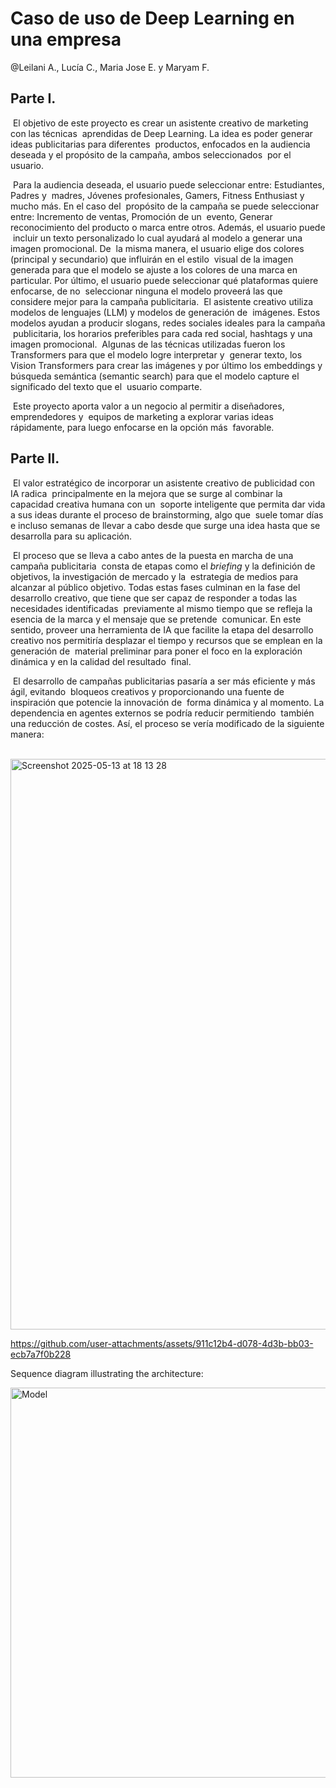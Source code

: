 # Caso de uso de Deep Learning en una‬ empresa‬

@Leilani A., Lucía C., Maria Jose E. y Maryam‬‭ F.
‭
## Parte I‬. 
‭ El‬‭ objetivo‬‭ de‬‭ este‬‭ proyecto‬‭ es‬‭ crear‬‭ un‬‭ asistente‬‭ creativo‬‭ de‬‭ marketing‬‭ con‬‭ las‬‭ técnicas‬
‭ aprendidas‬‭ de‬‭ Deep‬‭ Learning.‬‭ La‬‭ idea‬‭ es‬‭ poder‬‭ generar‬‭ ideas‬‭ publicitarias‬‭ para‬‭ diferentes‬
‭ productos,‬‭ enfocados‬‭ en‬‭ la‬‭ audiencia‬‭ deseada‬‭ y‬‭ el‬‭ propósito‬‭ de‬‭ la‬‭ campaña,‬‭ ambos‬‭ seleccionados‬
‭ por el usuario.‬

‭ Para‬‭ la‬‭ audiencia‬‭ deseada,‬‭ el‬‭ usuario‬‭ puede‬‭ seleccionar‬‭ entre:‬‭ Estudiantes,‬‭ Padres‬‭ y‬
‭ madres,‬‭ Jóvenes‬‭ profesionales,‬‭ Gamers,‬‭ Fitness‬‭ Enthusiast‬‭ y‬‭ mucho‬‭ más.‬‭ En‬‭ el‬‭ caso‬‭ del‬
‭ propósito‬‭ de‬‭ la‬‭ campaña‬‭ se‬‭ puede‬‭ seleccionar‬‭ entre:‬‭ Incremento‬‭ de‬‭ ventas,‬‭ Promoción‬‭ de‬‭ un‬
‭ evento,‬‭ Generar‬‭ reconocimiento‬‭ del‬‭ producto‬‭ o‬‭ marca‬‭ entre‬‭ otros.‬‭ Además,‬‭ el‬‭ usuario‬‭ puede‬
‭ incluir‬‭ un‬‭ texto‬‭ personalizado‬‭ lo‬‭ cual‬‭ ayudará‬‭ al‬‭ modelo‬‭ a‬‭ generar‬‭ una‬‭ imagen‬‭ promocional.‬‭ De‬
‭ la‬‭ misma‬‭ manera,‬‭ el‬‭ usuario‬‭ elige‬‭ dos‬‭ colores‬‭ (principal‬‭ y‬‭ secundario)‬‭ que‬‭ influirán‬‭ en‬‭ el‬‭ estilo‬
‭ visual‬‭ de‬‭ la‬‭ imagen‬‭ generada‬‭ para‬‭ que‬‭ el‬‭ modelo‬‭ se‬‭ ajuste‬‭ a‬‭ los‬‭ colores‬‭ de‬‭ una‬‭ marca‬‭ en‬
‭ particular.‬‭ Por‬‭ último,‬‭ el‬‭ usuario‬‭ puede‬‭ seleccionar‬‭ qué‬‭ plataformas‬‭ quiere‬‭ enfocarse,‬‭ de‬‭ no‬
‭ seleccionar ninguna el modelo proveerá las que considere mejor para la campaña publicitaria.‬
‭ El‬‭ asistente‬‭ creativo‬‭ utiliza‬‭ modelos‬‭ de‬‭ lenguajes‬‭ (LLM)‬‭ y‬‭ modelos‬‭ de‬‭ generación‬‭ de‬
‭ imágenes.‬‭ Estos‬‭ modelos‬‭ ayudan‬‭ a‬‭ producir‬‭ slogans,‬‭ redes‬‭ sociales‬‭ ideales‬‭ para‬‭ la‬‭ campaña‬
‭ publicitaria,‬‭ los‬‭ horarios‬‭ preferibles‬‭ para‬‭ cada‬‭ red‬‭ social,‬‭ hashtags‬‭ y‬‭ una‬‭ imagen‬‭ promocional.‬
‭ Algunas‬‭ de‬‭ las‬‭ técnicas‬‭ utilizadas‬‭ fueron‬‭ los‬‭ Transformers‬‭ para‬‭ que‬‭ el‬‭ modelo‬‭ logre‬‭ interpretar‬‭ y‬
‭ generar‬‭ texto,‬‭ los‬‭ Vision‬‭ Transformers‬‭ para‬‭ crear‬‭ las‬‭ imágenes‬‭ y‬‭ por‬‭ último‬‭ los‬‭ embeddings‬‭ y‬
‭ búsqueda‬‭ semántica‬‭ (semantic‬‭ search)‬‭ para‬‭ que‬‭ el‬‭ modelo‬‭ capture‬‭ el‬‭ significado‬‭ del‬‭ texto‬‭ que‬‭ el‬
‭ usuario comparte.‬

‭ Este‬‭ proyecto‬‭ aporta‬‭ valor‬‭ a‬‭ un‬‭ negocio‬‭ al‬‭ permitir‬‭ a‬‭ diseñadores,‬‭ emprendedores‬‭ y‬
‭ equipos‬‭ de‬‭ marketing‬‭ a‬‭ explorar‬‭ varias‬‭ ideas‬‭ rápidamente,‬‭ para‬‭ luego‬‭ enfocarse‬‭ en‬‭ la‬‭ opción‬‭ más‬
‭ favorable.‬

## Parte II.‬
‭ El‬‭ valor‬‭ estratégico‬‭ de‬‭ incorporar‬‭ un‬‭ asistente‬‭ creativo‬‭ de‬‭ publicidad‬‭ con‬‭ IA‬‭ radica‬
‭ principalmente‬‭ en‬‭ la‬‭ mejora‬‭ que‬‭ se‬‭ surge‬‭ al‬‭ combinar‬‭ la‬‭ capacidad‬‭ creativa‬‭ humana‬‭ con‬‭ un‬
‭ soporte‬‭ inteligente‬‭ que‬‭ permita‬‭ dar‬‭ vida‬‭ a‬‭ sus‬‭ ideas‬‭ durante‬‭ el‬‭ proceso‬‭ de‬‭ brainstorming,‬‭ algo‬‭ que‬
‭ suele‬‭ tomar‬‭ días‬‭ e‬‭ incluso‬‭ semanas‬‭ de‬‭ llevar‬‭ a‬‭ cabo‬‭ desde‬‭ que‬‭ surge‬‭ una‬‭ idea‬‭ hasta‬‭ que‬‭ se‬
‭ desarrolla para su aplicación.‬

‭ El‬‭ proceso‬‭ que‬‭ se‬‭ lleva‬‭ a‬‭ cabo‬‭ antes‬‭ de‬‭ la‬‭ puesta‬‭ en‬‭ marcha‬‭ de‬‭ una‬‭ campaña‬‭ publicitaria‬
‭ consta‬‭ de‬‭ etapas‬‭ como‬‭ el‬‭ _briefing‬‭_ y‬‭ la‬‭ definición‬‭ de‬‭ objetivos,‬‭ la‬‭ investigación‬‭ de‬‭ mercado‬‭ y‬‭ la‬
‭ estrategia‬‭ de‬‭ medios‬‭ para‬‭ alcanzar‬‭ al‬‭ público‬‭ objetivo.‬‭ Todas‬‭ estas‬‭ fases‬‭ culminan‬‭ en‬‭ la‬‭ fase‬‭ del‬
‭ desarrollo‬‭ creativo,‬‭ que‬‭ tiene‬‭ que‬‭ ser‬‭ capaz‬‭ de‬‭ responder‬‭ a‬‭ todas‬‭ las‬‭ necesidades‬‭ identificadas‬
‭ previamente‬‭ al‬‭ mismo‬‭ tiempo‬‭ que‬‭ se‬‭ refleja‬‭ la‬‭ esencia‬‭ de‬‭ la‬‭ marca‬‭ y‬‭ el‬‭ mensaje‬‭ que‬‭ se‬‭ pretende‬
‭ comunicar.‬‭ En‬‭ este‬‭ sentido,‬‭ proveer‬‭ una‬‭ herramienta‬‭ de‬‭ IA‬‭ que‬‭ facilite‬‭ la‬‭ etapa‬‭ del‬‭ desarrollo‬
‭ creativo‬‭ nos‬‭ permitiría‬‭ desplazar‬‭ el‬‭ tiempo‬‭ y‬‭ recursos‬‭ que‬‭ se‬‭ emplean‬‭ en‬‭ la‬‭ generación‬‭ de‬
‭ material‬‭ preliminar‬‭ para‬‭ poner‬‭ el‬‭ foco‬‭ en‬‭ la‬‭ exploración‬‭ dinámica‬‭ y‬‭ en‬‭ la‬‭ calidad‬‭ del‬‭ resultado‬
‭ final.‬

‭ El‬‭ desarrollo‬‭ de‬‭ campañas‬‭ publicitarias‬‭ pasaría‬‭ a‬‭ ser‬‭ más‬‭ eficiente‬‭ y‬‭ más‬‭ ágil,‬‭ evitando‬
‭ bloqueos‬‭ creativos‬‭ y‬‭ proporcionando‬‭ una‬‭ fuente‬‭ de‬‭ inspiración‬‭ que‬‭ potencie‬‭ la‬‭ innovación‬‭ de‬
‭ forma‬‭ dinámica‬‭ y‬‭ al‬‭ momento.‬‭ La‬‭ dependencia‬‭ en‬‭ agentes‬‭ externos‬‭ se‬‭ podría‬‭ reducir‬‭ permitiendo‬
‭ también una reducción de costes. Así, el proceso se vería modificado de la siguiente manera:‬

‭
‭<img width="913" alt="Screenshot 2025-05-13 at 18 13 28" src="https://github.com/user-attachments/assets/9a4b7021-9a8f-4fdd-87b7-d7f8b52d152e" />



https://github.com/user-attachments/assets/911c12b4-d078-4d3b-bb03-ecb7a7f0b228

Sequence diagram illustrating the architecture:


<img width="624" alt="Model" src="https://github.com/user-attachments/assets/26d9928d-a2b9-4520-9d74-888e9ac36270" />



‭

